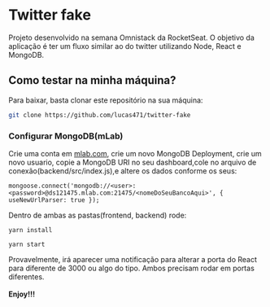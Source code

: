 # Twitter fake

Projeto desenvolvido na semana Omnistack da RocketSeat. O objetivo da aplicação é ter um fluxo similar ao do twitter utilizando Node, React e MongoDB.


## Como testar na minha máquina?

Para baixar, basta clonar este repositório na sua máquina:

```sh
git clone https://github.com/lucas471/twitter-fake
```
### Configurar MongoDB(mLab)<br>
Crie uma conta em <a href="http://mlab.com">mlab.com</a>, crie um novo MongoDB Deployment, crie um novo usuario, copie a MongoDB URI no seu dashboard,cole no arquivo de conexão(backend/src/index.js),e altere os dados conforme os seus:<br>
```
mongoose.connect('mongodb://<user>:<password>@ds121475.mlab.com:21475/<nomeDoSeuBancoAqui>', { useNewUrlParser: true });
```
Dentro de ambas as pastas(frontend, backend) rode:
```
yarn install
```
```
yarn start
```
Provavelmente, irá aparecer uma notificação para alterar a porta do React para diferente de 3000 ou algo do tipo. Ambos precisam rodar em portas diferentes.<br><br>
<strong>Enjoy!!!</strong>


